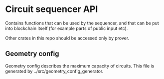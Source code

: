 # Circuit sequencer API

Contains functions that can be used by the sequencer, and that can be put into blockchain itself (for example parts of public input etc).

Other crates in this repo should be accessed only by prover.


## Geometry config
Geometry config describes the maximum capacity of circuits.
This file is generated by ../src/geometry_config_generator.


